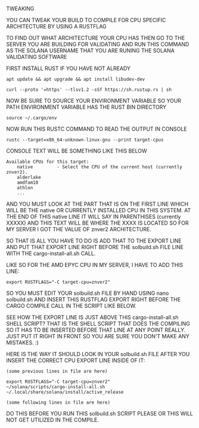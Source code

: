 TWEAKING 

YOU CAN TWEAK YOUR BUILD TO COMPILE FOR CPU SPECIFIC ARCHITECTURE BY USING A RUSTFLAG 

TO FIND OUT WHAT ARCHITECTURE YOUR CPU HAS THEN GO TO THE SERVER YOU ARE BUILDING FOR VALIDATING AND RUN THIS COMMAND AS THE SOLANA USERNAME THAT YOU ARE RUNING THE SOLANA VALIDATING SOFTWARE

FIRST INSTALL RUST IF YOU HAVE NOT ALREADY

    apt update && apt upgrade && apt install libudev-dev 
    
    curl --proto '=https' --tlsv1.2 -sSf https://sh.rustup.rs | sh

NOW BE SURE TO SOURCE YOUR ENVIRONMENT VARIABLE SO YOUR PATH ENVIRONMENT VARIABLE HAS THE RUST BIN DIRECTORY

    source ~/.cargo/env
    
NOW RUN THIS RUSTC COMMAND TO READ THE OUTPUT IN CONSOLE

    rustc --target=x86_64-unknown-linux-gnu --print target-cpus

CONSOLE TEXT WILL BE SOMETHING LIKE THIS BELOW 

    Available CPUs for this target:
        native         - Select the CPU of the current host (currently znver2).   
        alderlake     
        amdfam10      
        athlon        
        ...

AND YOU MUST LOOK AT THE PART THAT IS ON THE FIRST LINE WHICH WILL BE THE native OR CURRENTLY INSTALLED CPU IN THIS SYSTEM. AT THE END OF THIS native LINE IT WILL SAY IN PARENTHISES (currently XXXXX) AND THIS TEXT WILL BE WHERE THE XXXX IS LOCATED SO FOR MY SERVER I GOT THE VALUE OF znver2 ARCHITECTURE. 


SO THAT IS ALL YOU HAVE TO DO IS ADD THAT TO THE EXPORT LINE AND PUT THAT EXPORT LINE RIGHT BEFORE THE solbuild.sh FILE LINE WITH THE cargo-install-all.sh CALL.


LIKE SO FOR THE AMD EPYC CPU IN MY SERVER, I HAVE TO ADD THIS LINE:

    export RUSTFLAGS="-C target-cpu=znver2"

SO YOU MUST EDIT YOUR solbuild.sh FILE BY HAND USING nano solbuild.sh AND INSERT THIS RUSTFLAG EXPORT RIGHT BEFORE THE CARGO COMPILE CALL IN THE SCRIPT LIKE BELOW. 

SEE HOW THE EXPORT LINE IS JUST ABOVE THIS cargo-install-all.sh SHELL SCRIPT? THAT IS THE SHELL SCRIPT THAT DOES THE COMPILING SO IT HAS TO BE INSERTED BEFORE THAT LINE AT ANY POINT REALLY. JUST PUT IT RIGHT IN FRONT SO YOU ARE SURE YOU DON'T MAKE ANY MISTAKES. :)

HERE IS THE WAY IT SHOULD LOOK IN YOUR solbuild.sh FILE AFTER YOU INSERT THE CORRECT CPU EXPORT LINE INSIDE OF IT:

    (some previous lines in file are here)
    
    export RUSTFLAGS="-C target-cpu=znver2" 
    ~/solana/scripts/cargo-install-all.sh ~/.local/share/solana/install/active_release
    
    (some following lines in file are here)
    
DO THIS BEFORE YOU RUN THIS solbuild.sh SCRIPT PLEASE OR THIS WILL NOT GET UTILIZED IN THE COMPILE.


